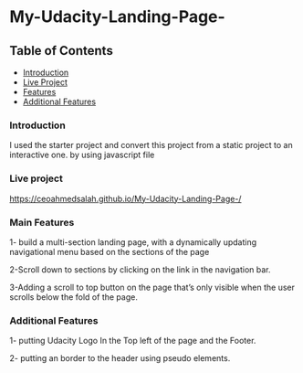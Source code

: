 # My-Udacity-Landing-Page-

## Table of Contents

* [Introduction](#introduction)
* [Live Project](#live) 
* [Features](#features)
* [Additional Features](#additional)


### Introduction 
I used the starter project and convert this project from a static project to an interactive one. by using javascript file 

### Live project 
https://ceoahmedsalah.github.io/My-Udacity-Landing-Page-/

### Main Features
1- build a multi-section landing page, with a dynamically updating navigational menu based on the sections of the page

2-Scroll down to sections by clicking on the link in the navigation bar.

3-Adding a scroll to top button on the page that’s only visible when the user scrolls below the fold of the page.

### Additional Features

1- putting Udacity Logo In the Top left of the page and the Footer.

2- putting an border to the header using pseudo elements.

